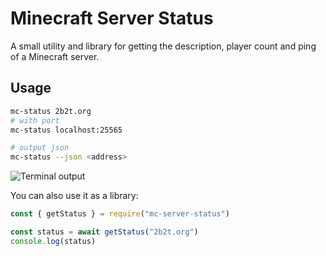 # Minecraft Server Status

A small utility and library for getting the description, player count
and ping of a Minecraft server.

## Usage

```bash
mc-status 2b2t.org
# with port
mc-status localhost:25565

# output json
mc-status --json <address>
```

![Terminal output](https://gitlab.com/janispritzkau/mc-status/raw/master/terminal.png)

You can also use it as a library:

```js
const { getStatus } = require("mc-server-status")

const status = await getStatus("2b2t.org")
console.log(status)
```
